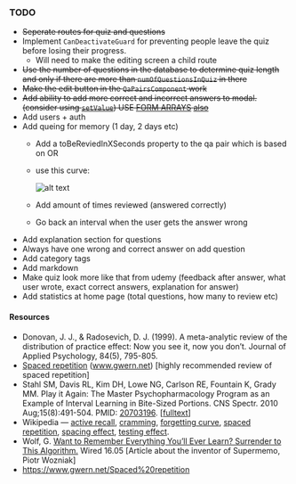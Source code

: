 ### TODO

- ~~Seperate routes for quiz and questions~~
- Implement `CanDeactivateGuard` for preventing people leave the quiz before losing their progress.
  - Will need to make the editing screen a child route
- ~~Use the number of questions in the database to determine quiz length and only if there are more than `numOfQuestionsInQuiz` in there~~
- ~~Make the edit button in the `QaPairsComponent` work~~
- ~~Add ability to add more correct and incorrect answers to modal. (consider using [`setValue`](https://angular.io/docs/ts/latest/guide/reactive-forms.html#!#_setvalue_)) USE [FORM ARRAYS](https://angular.io/docs/ts/latest/guide/reactive-forms.html#!#use-_formarray_-to-present-an-array-of-_formgroups_) [also](https://scotch.io/tutorials/how-to-build-nested-model-driven-forms-in-angular-2)~~
- Add users + auth
- Add queing for memory (1 day, 2 days etc)
  - Add a toBeReviedInXSeconds property to the qa pair which is based on OR
  - use this curve:
  
    ![alt text](file:///home/ziel/Pictures/forgetting-curve-wired-wozniak.jpg "Logo Title Text 1")

  - Add amount of times reviewed (answered correctly)
  - Go back an interval when the user gets the answer wrong
- Add explanation section for questions
- Always have one wrong and correct answer on add question
- Add category tags
- Add markdown
- Make quiz look more like that from udemy (feedback after answer, what user wrote, exact correct answers, explanation for answer)
- Add statistics at home page (total questions, how many to review etc)



#### Resources

*   Donovan, J. J., & Radosevich, D. J. (1999). A meta-analytic review of the distribution of practice effect: Now you see it, now you don’t. Journal of Applied Psychology, 84(5), 795-805.
*   [Spaced repetition](http://www.gwern.net/Spaced%20repetition) (www.gwern.net) [highly recommended review of spaced repetition]
*   Stahl SM, Davis RL, Kim DH, Lowe NG, Carlson RE, Fountain K, Grady MM. Play it Again: The Master Psychopharmacology Program as an Example of Interval Learning in Bite-Sized Portions. CNS Spectr. 2010 Aug;15(8):491-504\. PMID: [20703196](http://www.ncbi.nlm.nih.gov/pubmed/20703196). [[fulltext](http://www.cnsspectrums.com/aspx/articledetail.aspx?articleid=2783)]
*   Wikipedia — [active recall](http://en.wikipedia.org/wiki/Active_recall), [cramming](http://en.wikipedia.org/wiki/Cramming_(memorization)), [forgetting curve](http://en.wikipedia.org/wiki/Forgetting_curve), [spaced repetition](http://en.wikipedia.org/wiki/Spaced_repetition), [spacing effect](http://en.wikipedia.org/wiki/Spacing_effect), [testing effect](http://en.wikipedia.org/wiki/Testing_effect).
*   Wolf, G. [Want to Remember Everything You’ll Ever Learn? Surrender to This Algorithm.](http://www.wired.com/medtech/health/magazine/16-05/ff_wozniak?currentPage=all) Wired 16.05 [Article about the inventor of Supermemo, Piotr Wozniak]
* https://www.gwern.net/Spaced%20repetition
